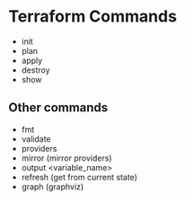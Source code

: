 # Terraform Commands
- init
- plan 
- apply
- destroy
- show

## Other commands
- fmt
- validate
- providers
- mirror (mirror providers)
- output <variable_name>
- refresh (get from current state)
- graph (graphviz)